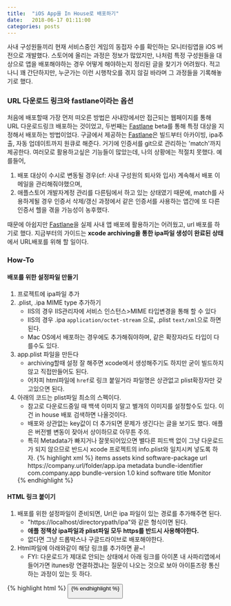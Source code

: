 ```yaml
---
title:  "iOS App을 In House로 배포하기"
date:   2018-06-17 01:11:00
categories: posts
---
```


사내 구성원들끼리 현재 서비스중인 게임의 동접자 수를 확인하는 모니터링앱을 iOS 버전으로 개발했다. 스토어에 올리는 과정은 정보가 많았지만, 나처럼 특정 구성원들을 대상으로 앱을 배포해야하는 경우 어떻게 해야하는지 정리된 글을 찾기가 어려웠다. 적고나니 꽤 간단하지만, 누군가는 이런 시행착오를 겪지 않길 바라며 그 과정들을 기록해놓기로 했다.

### **URL 다운로드 링크와 fastlane이라는 옵션**

처음에 배포할때 가장 먼저 떠오른 방법은 사내망에서만 접근되는 웹페이지를 통해 URL 다운로드링크 배포하는 것이었고, 두번째는 [Fastlane](https://fastlane.tools/) beta를 통해 특정 대상을 지정해서 배포하는 방법이었다. 구글에서 제공하는 [Fastlane](https://fastlane.tools/)은 빌드부터 아카이빙, ipa추출, 자동 업데이트까지 원큐로 해준다. 거기에 인증서를 git으로 관리하는 'match'까지 제공한다. 여러모로 활용하고싶은 기능들이 많았는데, 나의 상황에는 적절치 못했다. 예를들어,
1. 배포 대상이 수시로 변동될 경우(cf: 사내 구성원의 퇴사와 입사) 계속해서 배포 이메일을 관리해줘야했으며,
2. 애플스토어 개발자계정 관리를 다른팀에서 하고 있는 상태였기 때문에, match를 사용하게될 경우 인증서 삭제/갱신 과정에서 같은 인증서를 사용하는 앱간에 또 다른 인증서 헬을 겪을 가능성이 농후했다.

때문에 아쉽지만 [Fastlane](https://fastlane.tools/)을 실제 사내 앱 배포에 활용하기는 어려웠고, url 배포를 하기로 했다. 지금부터의 가이드는 **xcode archiving을 통한 ipa파일 생성이 완료된 상태**에서 URL배포를 위해 할 일이다.


### **How-To**

#### **배포를 위한 설정파일 만들기**

1. 프로젝트에 ipa파일 추가
2. .plist, .ipa MIME type 추가하기
	- IIS의 경우 IIS관리자에 서비스 인스턴스>MIME 타입변경을 통해 할 수 있다
	- IIS의 경우 .ipa `application/octet-stream` 으로, .plist `text/xml`으로 하면된다.
	- Mac OS에서 배포하는 경우에도 추가해줘야하며, 같은 확장자라도 타입이 다를수도 있다.
3. app.plist 파일을 만든다
	- archiving할때 설정 잘 해주면 xcode에서 생성해주기도 하지만 굳이 빌드하지 않고 직접만들어도 된다.
	- 어차피 html파일에 `href`로 링크 붙일거라 파일명은 상관없고 plist확장자만 갖고있으면 된다.
4. 아래의 코드는 plist파일 최소의 스펙이다.
	- 참고로 다운로드중일 때 백색 이미지 말고 별개의 이미지를 설정할수도 있다. 이건 in house 배포 검색하면 나올것이다.
	- 배포와 상관없는 key값이 더 추가되면 문제가 생긴다는 글을 보기도 했다. 애플은 버전별 변동이 잦아서 상이하므로 아무튼 주의.
	- 특히 Metadata가 빠지거나 잘못되어있으면 별다른 피드백 없이 그냥 다운로드가 되지 않으므로 반드시 xcode 프로젝트의 info.plist와 일치시켜 넣도록 하자.
    {% highlight xml %}
        <?xml version="1.0" encoding="UTF-8"?>
        <!DOCTYPE plist PUBLIC "-//Apple//DTD PLIST 1.0//EN" "http://www.apple.com/DTDs/PropertyList-1.0.dtd">
        <plist version="1.0">
        <dict>
            <key>items</key>
            <array>
                <dict>
                    <key>assets</key>
                    <array>
                        <dict>
                            <key>kind</key>
                            <string>software-package</string>
                            <key>url</key>
                            <string>https://company.url/folder/app.ipa</string>
                        </dict>
                    </array>
                    <key>metadata</key>
                    <dict>
                        <key>bundle-identifier</key>
                        <string>com.company.app</string>
                        <key>bundle-version</key>
                        <string>1.0</string>
                        <key>kind</key>
                        <string>software</string>
                        <key>title</key>
                        <string>Monitor</string>
                    </dict>
                </dict>
            </array>
        </dict>
    </plist>
    {% endhighlight %}

#### **HTML 링크 붙이기**
1. 배포를 위한 설정파일이 준비되면, Url은 ipa 파일이 있는 경로를 추가해주면 된다.
	- "https://localhost/directorypath/ipa"와 같은 형식이면 된다.
	- **애플 정책상 ipa파일과 plist파일 모두 https를 반드시 사용해야한다.**
	- 없다면 그냥 드롭박스나 구글드라이브로 배포해야한다.
2. Html파일에 아래와같이 해당 링크를 추가하면 끝~!
    - FYI: 다운로드가 제대로 안되는 상태에서 아래 링크를 아이폰 내 사파리앱에서 들어가면 itunes랑 연결하겠냐는 질문이 나오는 것으로 보아 아이튠즈랑 통신하는 과정이 있는 듯 하다.

{% highlight html %}
<a href="itms-services://?action=download-manifest&url=https://company.url/folder/app.plist">
    <button type="button" class="btn btn-default" id="iosDownload">
</a>
{% endhighlight %}
